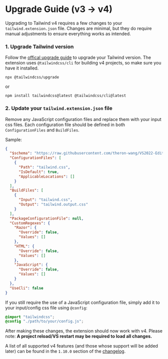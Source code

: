 # Upgrade Guide (v3 -> v4)

Upgrading to Tailwind v4 requires a few changes to your `tailwind.extension.json` file. Changes are minimal, but they do require manual adjustments to ensure everything works as intended.

### 1. Upgrade Tailwind version

Follow the [offical upgrade guide](https://tailwindcss.com/docs/upgrade-guide) to upgrade your Tailwind version. The extension uses `@tailwindcss/cli` for building v4 projects, so make sure you have it installed.
```
npx @tailwindcss/upgrade
```
or
```
npm install tailwindcss@latest @tailwindcss/cli@latest
```

### 2. Update your `tailwind.extension.json` file

Remove any JavaScript configuration files and replace them with your input css files. Each configuration file should be defined in both `ConfigurationFiles` and `BuildFiles`.

Sample:

```json
{
  "$schema": "https://raw.githubusercontent.com/theron-wang/VS2022-Editor-Support-for-Tailwind-CSS/refs/heads/main/tailwind.extension.schema.json",
  "ConfigurationFiles": [
    {
      "Path": "tailwind.css",
      "IsDefault": true,
      "ApplicableLocations": []
    }
  ],
  "BuildFiles": [
    {
      "Input": "tailwind.css",
      "Output": "tailwind.output.css"
    }
  ],
  "PackageConfigurationFile": null,
  "CustomRegexes": {
    "Razor": {
      "Override": false,
      "Values": []
    },
    "HTML": {
      "Override": false,
      "Values": []
    },
    "JavaScript": {
      "Override": false,
      "Values": []
    }
  },
  "UseCli": false
}
```

If you still require the use of a JavaScript configuration file, simply add it to your input/config css file using `@config`:

```css
@import "tailwindcss";
@config "./path/to/your/config.js";
```

After making these changes, the extension should now work with v4. Please note: **A project reload/VS restart may be required to load all changes.**

A list of all supported v4 features (and those whose support will be added later) can be found in the `1.10.0` section of the [changelog](https://github.com/theron-wang/VS2022-Editor-Support-for-Tailwind-CSS/blob/main/CHANGELOG.md).